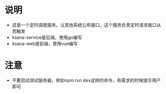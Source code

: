# 说明

- 这是一个定时调度服务，让其他系统公布接口，这个服务负责定时请求接口从而触发
- ksana-service是后端，使用go编写
- ksana-web是前端，使用vue编写

# 注意

- 不要启动测试服务器，例如npm run dev这样的命令，有需求的时候提示用户即可